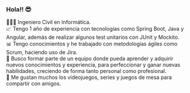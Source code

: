 ### Hola!! 😎

👨🏽‍🎓 Ingeniero Civil en Informática.<br>
📈 Tengo 1 año de experiencia con tecnologías como Spring Boot, Java y Angular, además de realizar algunos test unitarios con JUnit y Mockito. <br>
📊 Tengo conocimientos y he trabajado con metodologías ágiles como Scrum, haciendo uso de Jira. <br>
🔎 Busco formar parte de un equipo donde pueda aprender y adquirir nuevos conocimientos y experiencia, para perfeccionar y ganar nuevas habilidades, creciendo de forma tanto personal como profesional. <br>
🎲 Me gustan muchos los videojuegos, series y juegos de mesa para compartir con amigos. <br>

<!--
**dorregop/dorregop** is a ✨ _special_ ✨ repository because its `README.md` (this file) appears on your GitHub profile.

Here are some ideas to get you started:

- 🔭 I’m currently working on ...
- 🌱 I’m currently learning ...
- 👯 I’m looking to collaborate on ...
- 🤔 I’m looking for help with ...
- 💬 Ask me about ...
- 📫 How to reach me: ...
- 😄 Pronouns: ...
- ⚡ Fun fact: ...
-->
